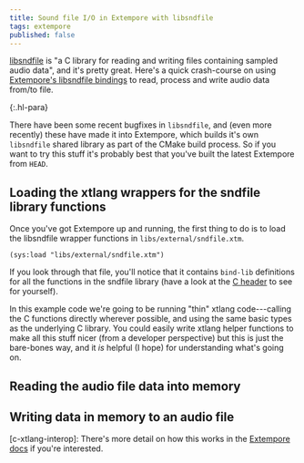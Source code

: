 ```yaml
---
title: Sound file I/O in Extempore with libsndfile
tags: extempore
published: false
---
```


[libsndfile](https://github.com/erikd/libsndfile/) is "a C library for reading
and writing files containing sampled audio data", and it's pretty great. Here's
a quick crash-course on using [Extempore's libsndfile
bindings](https://github.com/digego/extempore/blob/master/libs/external/sndfile.xtm)
to read, process and write audio data from/to file.

{:.hl-para}

There have been some recent bugfixes in `libsndfile`, and (even more recently)
these have made it into Extempore, which builds it's own `libsndfile` shared
library as part of the CMake build process. So if you want to try this stuff
it's probably best that you've built the latest Extempore from `HEAD`.

## Loading the xtlang wrappers for the sndfile library functions

Once you've got Extempore up and running, the first thing to do is to load the
libsndfile wrapper functions in `libs/external/sndfile.xtm`.

``` extempore
(sys:load "libs/external/sndfile.xtm")
```

If you look through that file, you'll notice that it contains `bind-lib`
definitions for all the functions in the sndfile library (have a look at the [C
header](https://github.com/erikd/libsndfile/blob/master/src/sndfile.h.in) to see
for yourself).

In this example code we're going to be running "thin" xtlang code---calling the
C functions directly wherever possible, and using the same basic types as the
underlying C library. You could easily write xtlang helper functions to make all
this stuff nicer (from a developer perspective) but this is just the bare-bones
way, and it _is_ helpful (I hope) for understanding what's going on.

## Reading the audio file data into memory

## Writing data in memory to an audio file



[c-xtlang-interop]: 
    There's more detail on how this works in the
	[Extempore
    docs](https://extemporelang.github.io/docs/reference/c-xtlang-interop/)
	if you're interested.

